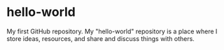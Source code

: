 # hello-world
My first GitHub repository. My "hello-world" repository is a place where I store ideas, resources, and share and discuss things with others.
